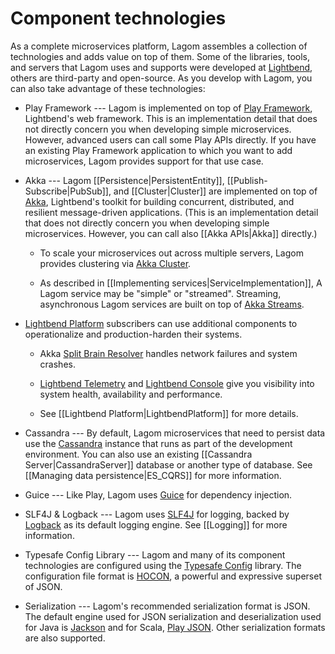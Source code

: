 # Component technologies

As a complete microservices platform, Lagom assembles a collection of technologies and adds value on top of them. Some of the libraries, tools, and servers that Lagom uses and supports were developed at [Lightbend](https://lightbend.com), others are third-party and open-source. As you develop with Lagom, you can also take advantage of these technologies:

* Play Framework --- Lagom is implemented on top of [Play Framework](https://www.playframework.com), Lightbend's web framework. This is an implementation detail that does not directly concern you when developing simple microservices.  However, advanced users can call some Play APIs directly. If you have an existing Play Framework application to which you want to add microservices, Lagom provides support for that use case.

* Akka --- Lagom [[Persistence|PersistentEntity]], [[Publish-Subscribe|PubSub]], and [[Cluster|Cluster]] are implemented on top of [Akka](https://akka.io/), Lightbend's toolkit for building concurrent, distributed, and resilient message-driven applications. (This is an implementation detail that does not directly concern you when developing simple microservices. However, you can call also [[Akka APIs|Akka]] directly.)

    * To scale your microservices out across multiple servers, Lagom provides clustering via [Akka Cluster](https://doc.akka.io/docs/akka/2.6/cluster-usage.html).

    * As described in [[Implementing services|ServiceImplementation]], A Lagom service may be "simple" or "streamed".  Streaming, asynchronous Lagom services are built on top of [Akka Streams](https://doc.akka.io/docs/akka/2.6/stream/index.html).

* [Lightbend Platform](https://www.lightbend.com/lightbend-platform) subscribers can use additional components to operationalize and production-harden their systems.

    * Akka [Split Brain Resolver](https://doc.akka.io/docs/akka-enhancements/current/split-brain-resolver.html) handles network failures and system crashes.

    * [Lightbend Telemetry](https://developer.lightbend.com/docs/telemetry/current/home.html) and [Lightbend Console](https://developer.lightbend.com/docs/console/current/) give you visibility into system health, availability and performance.

    * See [[Lightbend Platform|LightbendPlatform]] for more details.

* Cassandra --- By default, Lagom microservices that need to persist data use the  [Cassandra](https://cassandra.apache.org) instance that runs as part of the development environment. You can also use an existing [[Cassandra Server|CassandraServer]] database or another type of database. See [[Managing data persistence|ES_CQRS]] for more information.

* Guice --- Like Play, Lagom uses [Guice](https://github.com/google/guice) for dependency injection.

* SLF4J & Logback --- Lagom uses [SLF4J](https://www.slf4j.org/) for logging, backed by [Logback](https://logback.qos.ch/) as its default logging engine. See [[Logging]] for more information.

* Typesafe Config Library --- Lagom and many of its component technologies are configured using the [Typesafe Config](https://github.com/typesafehub/config) library.  The configuration file format is [HOCON](https://github.com/typesafehub/config/blob/master/HOCON.md), a powerful and expressive superset of JSON.

* Serialization --- Lagom's recommended serialization format is JSON.  The default engine used for JSON serialization and deserialization used for Java is [Jackson](https://github.com/FasterXML/jackson) and for Scala, [Play JSON](https://www.playframework.com/documentation/2.6.x/ScalaJson). Other serialization formats are also supported.

